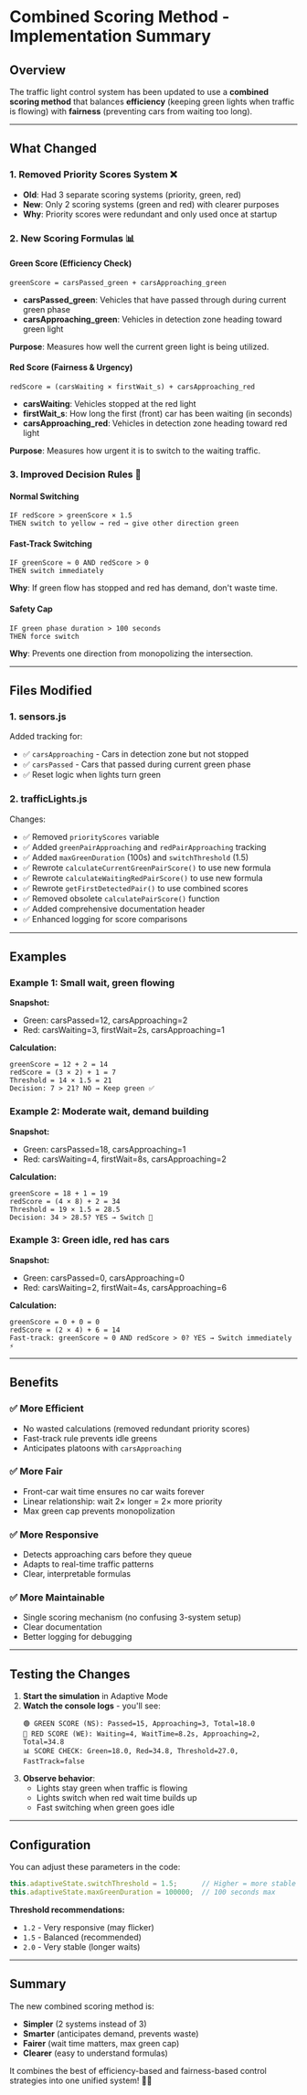 # Combined Scoring Method - Implementation Summary

## Overview
The traffic light control system has been updated to use a **combined scoring method** that balances **efficiency** (keeping green lights when traffic is flowing) with **fairness** (preventing cars from waiting too long).

---

## What Changed

### 1. **Removed Priority Scores System** ❌
- **Old**: Had 3 separate scoring systems (priority, green, red)
- **New**: Only 2 scoring systems (green and red) with clearer purposes
- **Why**: Priority scores were redundant and only used once at startup

### 2. **New Scoring Formulas** 📊

#### **Green Score (Efficiency Check)**
```
greenScore = carsPassed_green + carsApproaching_green
```
- **carsPassed_green**: Vehicles that have passed through during current green phase
- **carsApproaching_green**: Vehicles in detection zone heading toward green light

**Purpose**: Measures how well the current green light is being utilized.

#### **Red Score (Fairness & Urgency)**
```
redScore = (carsWaiting × firstWait_s) + carsApproaching_red
```
- **carsWaiting**: Vehicles stopped at the red light
- **firstWait_s**: How long the first (front) car has been waiting (in seconds)
- **carsApproaching_red**: Vehicles in detection zone heading toward red light

**Purpose**: Measures how urgent it is to switch to the waiting traffic.

### 3. **Improved Decision Rules** 🚦

#### Normal Switching
```
IF redScore > greenScore × 1.5
THEN switch to yellow → red → give other direction green
```

#### Fast-Track Switching
```
IF greenScore ≈ 0 AND redScore > 0
THEN switch immediately
```
**Why**: If green flow has stopped and red has demand, don't waste time.

#### Safety Cap
```
IF green phase duration > 100 seconds
THEN force switch
```
**Why**: Prevents one direction from monopolizing the intersection.

---

## Files Modified

### 1. **sensors.js**
Added tracking for:
- ✅ `carsApproaching` - Cars in detection zone but not stopped
- ✅ `carsPassed` - Cars that passed during current green phase
- ✅ Reset logic when lights turn green

### 2. **trafficLights.js**
Changes:
- ✅ Removed `priorityScores` variable
- ✅ Added `greenPairApproaching` and `redPairApproaching` tracking
- ✅ Added `maxGreenDuration` (100s) and `switchThreshold` (1.5)
- ✅ Rewrote `calculateCurrentGreenPairScore()` to use new formula
- ✅ Rewrote `calculateWaitingRedPairScore()` to use new formula
- ✅ Rewrote `getFirstDetectedPair()` to use combined scores
- ✅ Removed obsolete `calculatePairScore()` function
- ✅ Added comprehensive documentation header
- ✅ Enhanced logging for score comparisons

---

## Examples

### Example 1: Small wait, green flowing
**Snapshot:**
- Green: carsPassed=12, carsApproaching=2
- Red: carsWaiting=3, firstWait=2s, carsApproaching=1

**Calculation:**
```
greenScore = 12 + 2 = 14
redScore = (3 × 2) + 1 = 7
Threshold = 14 × 1.5 = 21
Decision: 7 > 21? NO → Keep green ✅
```

### Example 2: Moderate wait, demand building
**Snapshot:**
- Green: carsPassed=18, carsApproaching=1
- Red: carsWaiting=4, firstWait=8s, carsApproaching=2

**Calculation:**
```
greenScore = 18 + 1 = 19
redScore = (4 × 8) + 2 = 34
Threshold = 19 × 1.5 = 28.5
Decision: 34 > 28.5? YES → Switch 🔄
```

### Example 3: Green idle, red has cars
**Snapshot:**
- Green: carsPassed=0, carsApproaching=0
- Red: carsWaiting=2, firstWait=4s, carsApproaching=6

**Calculation:**
```
greenScore = 0 + 0 = 0
redScore = (2 × 4) + 6 = 14
Fast-track: greenScore ≈ 0 AND redScore > 0? YES → Switch immediately ⚡
```

---

## Benefits

### ✅ **More Efficient**
- No wasted calculations (removed redundant priority scores)
- Fast-track rule prevents idle greens
- Anticipates platoons with `carsApproaching`

### ✅ **More Fair**
- Front-car wait time ensures no car waits forever
- Linear relationship: wait 2× longer = 2× more priority
- Max green cap prevents monopolization

### ✅ **More Responsive**
- Detects approaching cars before they queue
- Adapts to real-time traffic patterns
- Clear, interpretable formulas

### ✅ **More Maintainable**
- Single scoring mechanism (no confusing 3-system setup)
- Clear documentation
- Better logging for debugging

---

## Testing the Changes

1. **Start the simulation** in Adaptive Mode
2. **Watch the console logs** - you'll see:
   ```
   🟢 GREEN SCORE (NS): Passed=15, Approaching=3, Total=18.0
   🔴 RED SCORE (WE): Waiting=4, WaitTime=8.2s, Approaching=2, Total=34.8
   📊 SCORE CHECK: Green=18.0, Red=34.8, Threshold=27.0, FastTrack=false
   ```
3. **Observe behavior**:
   - Lights stay green when traffic is flowing
   - Lights switch when red wait time builds up
   - Fast switching when green goes idle

---

## Configuration

You can adjust these parameters in the code:

```javascript
this.adaptiveState.switchThreshold = 1.5;      // Higher = more stable
this.adaptiveState.maxGreenDuration = 100000;  // 100 seconds max
```

**Threshold recommendations:**
- `1.2` - Very responsive (may flicker)
- `1.5` - Balanced (recommended)
- `2.0` - Very stable (longer waits)

---

## Summary

The new combined scoring method is:
- **Simpler** (2 systems instead of 3)
- **Smarter** (anticipates demand, prevents waste)
- **Fairer** (wait time matters, max green cap)
- **Clearer** (easy to understand formulas)

It combines the best of efficiency-based and fairness-based control strategies into one unified system! 🚦✨

